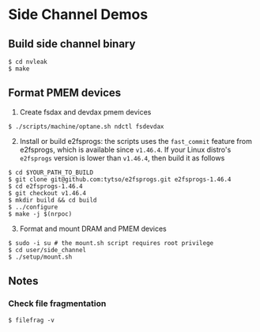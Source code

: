 # Side Channel Demos

## Build side channel binary

``` shell
$ cd nvleak
$ make
```

## Format PMEM devices

1. Create fsdax and devdax pmem devices

``` shell
$ ./scripts/machine/optane.sh ndctl fsdevdax
```

2. Install or build e2fsprogs: the scripts uses the `fast_commit` feature from e2fsprogs, which is available since `v1.46.4`. If your Linux distro's `e2fsprogs` version is lower than `v1.46.4`, then build it as follows

``` shell
$ cd $YOUR_PATH_TO_BUILD
$ git clone git@github.com:tytso/e2fsprogs.git e2fsprogs-1.46.4
$ cd e2fsprogs-1.46.4
$ git checkout v1.46.4
$ mkdir build && cd build
$ ../configure
$ make -j $(nrpoc)
```

3. Format and mount DRAM and PMEM devices

``` shell
$ sudo -i su # the mount.sh script requires root privilege
$ cd user/side_channel
$ ./setup/mount.sh
```

## Notes

### Check file fragmentation

``` shell
$ filefrag -v
```
